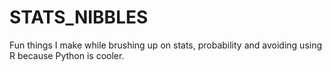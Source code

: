 STATS_NIBBLES
=============

Fun things I make while brushing up on stats, probability and avoiding using R because Python is cooler.
